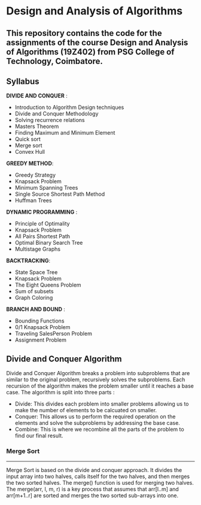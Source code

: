 # Design and Analysis of Algorithms

## This repository contains the code for the assignments of the course Design and Analysis of Algorithms (19Z402) from PSG College of Technology, Coimbatore.

## Syllabus
**DIVIDE AND CONQUER** : 
- Introduction to Algorithm Design techniques 
- Divide and Conquer Methodology 
- Solving recurrence relations 
- Masters Theorem 
- Finding Maximum and Minimum Element 
- Quick sort 
- Merge sort 
- Convex Hull   

**GREEDY METHOD**: 
- Greedy Strategy
- Knapsack Problem 
- Minimum Spanning Trees
- Single Source Shortest Path Method 
- Huffman Trees    

**DYNAMIC PROGRAMMING** : 
- Principle of Optimality 
- Knapsack Problem 
- All Pairs Shortest Path 
- Optimal Binary Search Tree 
- Multistage Graphs   
  

**BACKTRACKING**: 
- State Space Tree 
- Knapsack Problem 
- The Eight Queens Problem 
- Sum of subsets 
- Graph Coloring    

**BRANCH AND BOUND** : 
- Bounding Functions 
- 0/1 Knapsack Problem 
- Traveling SalesPerson Problem 
- Assignment Problem


## Divide and Conquer Algorithm   
Divide and Conquer Algorithm breaks a problem into subproblems that are similar to the original problem, recursively solves the subproblems. Each recursion of the algorithm makes the problem smaller until it reaches a base case. The algorithm is split into three parts :
- Divide: This divides each problem into smaller problems allowing us to make the number of elements to be calcuated on smaller.
- Conquer: This allows us to perform the required operation on the elements and solve the subproblems by addressing the base case. 
- Combine: This is where we recombine all the parts of the problem to find our final result. 

### Merge Sort 
___
Merge Sort is based on the divide and conquer approach. It divides the input array into two halves, calls itself for the two halves, and then merges the two sorted halves. The merge() function is used for merging two halves. The merge(arr, l, m, r) is a key process that assumes that arr[l..m] and arr[m+1..r] are sorted and merges the two sorted sub-arrays into one.

